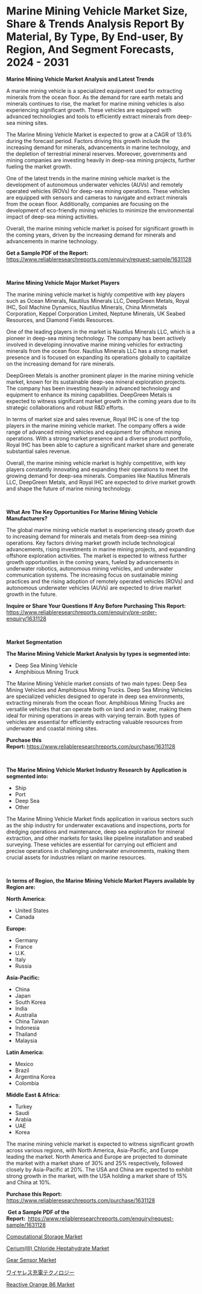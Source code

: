 <p><h1>Marine Mining Vehicle Market Size, Share & Trends Analysis Report By Material, By Type, By End-user, By Region, And Segment Forecasts, 2024 - 2031</h1></p><p><strong>Marine Mining Vehicle Market Analysis and Latest Trends</strong></p>
<p><p>A marine mining vehicle is a specialized equipment used for extracting minerals from the ocean floor. As the demand for rare earth metals and minerals continues to rise, the market for marine mining vehicles is also experiencing significant growth. These vehicles are equipped with advanced technologies and tools to efficiently extract minerals from deep-sea mining sites.</p><p>The Marine Mining Vehicle Market is expected to grow at a CAGR of 13.6% during the forecast period. Factors driving this growth include the increasing demand for minerals, advancements in marine technology, and the depletion of terrestrial mineral reserves. Moreover, governments and mining companies are investing heavily in deep-sea mining projects, further fueling the market growth.</p><p>One of the latest trends in the marine mining vehicle market is the development of autonomous underwater vehicles (AUVs) and remotely operated vehicles (ROVs) for deep-sea mining operations. These vehicles are equipped with sensors and cameras to navigate and extract minerals from the ocean floor. Additionally, companies are focusing on the development of eco-friendly mining vehicles to minimize the environmental impact of deep-sea mining activities.</p><p>Overall, the marine mining vehicle market is poised for significant growth in the coming years, driven by the increasing demand for minerals and advancements in marine technology.</p></p>
<p><strong>Get a Sample PDF of the Report:&nbsp;</strong> <a href="https://www.reliableresearchreports.com/enquiry/request-sample/1631128">https://www.reliableresearchreports.com/enquiry/request-sample/1631128</a></p>
<p>&nbsp;</p>
<p><strong>Marine Mining Vehicle Major Market Players</strong></p>
<p><p>The marine mining vehicle market is highly competitive with key players such as Ocean Minerals, Nautilus Minerals LLC, DeepGreen Metals, Royal IHC, Soil Machine Dynamics, Nautilus Minerals, China Minmetals Corporation, Keppel Corporation Limited, Neptune Minerals, UK Seabed Resources, and Diamond Fields Resources.</p><p>One of the leading players in the market is Nautilus Minerals LLC, which is a pioneer in deep-sea mining technology. The company has been actively involved in developing innovative marine mining vehicles for extracting minerals from the ocean floor. Nautilus Minerals LLC has a strong market presence and is focused on expanding its operations globally to capitalize on the increasing demand for rare minerals.</p><p>DeepGreen Metals is another prominent player in the marine mining vehicle market, known for its sustainable deep-sea mineral exploration projects. The company has been investing heavily in advanced technology and equipment to enhance its mining capabilities. DeepGreen Metals is expected to witness significant market growth in the coming years due to its strategic collaborations and robust R&D efforts.</p><p>In terms of market size and sales revenue, Royal IHC is one of the top players in the marine mining vehicle market. The company offers a wide range of advanced mining vehicles and equipment for offshore mining operations. With a strong market presence and a diverse product portfolio, Royal IHC has been able to capture a significant market share and generate substantial sales revenue.</p><p>Overall, the marine mining vehicle market is highly competitive, with key players constantly innovating and expanding their operations to meet the growing demand for deep-sea minerals. Companies like Nautilus Minerals LLC, DeepGreen Metals, and Royal IHC are expected to drive market growth and shape the future of marine mining technology.</p></p>
<p>&nbsp;</p>
<p><strong>What Are The Key Opportunities For Marine Mining Vehicle Manufacturers?</strong></p>
<p><p>The global marine mining vehicle market is experiencing steady growth due to increasing demand for minerals and metals from deep-sea mining operations. Key factors driving market growth include technological advancements, rising investments in marine mining projects, and expanding offshore exploration activities. The market is expected to witness further growth opportunities in the coming years, fueled by advancements in underwater robotics, autonomous mining vehicles, and underwater communication systems. The increasing focus on sustainable mining practices and the rising adoption of remotely operated vehicles (ROVs) and autonomous underwater vehicles (AUVs) are expected to drive market growth in the future.</p></p>
<p><strong>Inquire or Share Your Questions If Any Before Purchasing This Report:</strong> <a href="https://www.reliableresearchreports.com/enquiry/pre-order-enquiry/1631128">https://www.reliableresearchreports.com/enquiry/pre-order-enquiry/1631128</a></p>
<p>&nbsp;</p>
<p><strong>Market Segmentation</strong></p>
<p><strong>The Marine Mining Vehicle Market Analysis by types is segmented into:</strong></p>
<p><ul><li>Deep Sea Mining Vehicle</li><li>Amphibious Mining Truck</li></ul></p>
<p><p>The Marine Mining Vehicle market consists of two main types: Deep Sea Mining Vehicles and Amphibious Mining Trucks. Deep Sea Mining Vehicles are specialized vehicles designed to operate in deep sea environments, extracting minerals from the ocean floor. Amphibious Mining Trucks are versatile vehicles that can operate both on land and in water, making them ideal for mining operations in areas with varying terrain. Both types of vehicles are essential for efficiently extracting valuable resources from underwater and coastal mining sites.</p></p>
<p><strong>Purchase this Report:&nbsp;</strong><a href="https://www.reliableresearchreports.com/purchase/1631128">https://www.reliableresearchreports.com/purchase/1631128</a></p>
<p>&nbsp;</p>
<p><strong>The Marine Mining Vehicle Market Industry Research by Application is segmented into:</strong></p>
<p><ul><li>Ship</li><li>Port</li><li>Deep Sea</li><li>Other</li></ul></p>
<p><p>The Marine Mining Vehicle Market finds application in various sectors such as the ship industry for underwater excavations and inspections, ports for dredging operations and maintenance, deep sea exploration for mineral extraction, and other markets for tasks like pipeline installation and seabed surveying. These vehicles are essential for carrying out efficient and precise operations in challenging underwater environments, making them crucial assets for industries reliant on marine resources.</p></p>
<p>&nbsp;</p>
<p><strong>In terms of Region, the Marine Mining Vehicle Market Players available by Region are:</strong></p>
<p>
    <p> <strong> North America: </strong>
        <ul>
            <li>United States</li>
            <li>Canada</li>
        </ul>
        </p> 
    <p> <strong> Europe: </strong>
        <ul>
            <li>Germany</li>
            <li>France</li>
            <li>U.K.</li>
            <li>Italy</li>
            <li>Russia</li>
        </ul>
        </p> 
    <p> <strong> Asia-Pacific: </strong>
        <ul>
            <li>China</li>
            <li>Japan</li>
            <li>South Korea</li>
            <li>India</li>
            <li>Australia</li>
            <li>China Taiwan</li>
            <li>Indonesia</li>
            <li>Thailand</li>
            <li>Malaysia</li>
        </ul>
        </p> 
    <p> <strong> Latin America: </strong>
        <ul>
            <li>Mexico</li>
            <li>Brazil</li>
            <li>Argentina Korea</li>
            <li>Colombia</li>
        </ul>
        </p> 
    <p> <strong> Middle East & Africa: </strong>
        <ul>
            <li>Turkey</li>
            <li>Saudi</li>
            <li>Arabia</li>
            <li>UAE</li>
            <li>Korea</li>
        </ul>
    </p>
    </p>
<p><p>The marine mining vehicle market is expected to witness significant growth across various regions, with North America, Asia-Pacific, and Europe leading the market. North America and Europe are projected to dominate the market with a market share of 30% and 25% respectively, followed closely by Asia-Pacific at 20%. The USA and China are expected to exhibit strong growth in the market, with the USA holding a market share of 15% and China at 10%.</p></p>
<p><strong>Purchase this Report: </strong><a href="https://www.reliableresearchreports.com/purchase/1631128">https://www.reliableresearchreports.com/purchase/1631128</a></p>
<p>&nbsp;<strong>Get a Sample PDF of the Report:&nbsp;&nbsp;</strong><a href="https://www.reliableresearchreports.com/enquiry/request-sample/1631128">https://www.reliableresearchreports.com/enquiry/request-sample/1631128</a></p>
<p><strong></strong></p>
<p><p><a href="https://view.publitas.com/reportprime-1/computational-storage-market-analysis-and-market-size-global-industry-overview-market-segmentation-and-forecast-2024-to-2031/">Computational Storage Market</a></p><p><a href="https://sudsy-motorcycle-bbc.notion.site/Cerium-III-Chloride-Heptahydrate-Market-Size-Share-Trends-Analysis-Report-By-Material-By-Type--5f978ba979a04b38a3be0cb4c6107bf4">Cerium(III) Chloride Heptahydrate Market</a></p><p><a href="https://view.publitas.com/reportprime-1/gear-sensor-market-size-share-trends-analysis-report-by-application-regional-outlook-competitive-strategies-and-segment-forecasts-2024-2031/">Gear Sensor Market</a></p><p><a href="https://medium.com/@kayceeboehm2023/%E3%83%AF%E3%82%A4%E3%83%A4%E3%83%AC%E3%82%B9%E5%85%85%E9%9B%BB%E6%8A%80%E8%A1%93%E5%B8%82%E5%A0%B4-%E5%B8%82%E5%A0%B4cagr-%E5%B8%82%E5%A0%B4%E3%83%88%E3%83%AC%E3%83%B3%E3%83%89-%E3%81%8A%E3%82%88%E3%81%B3%E6%88%90%E9%95%B7%E6%88%A6%E7%95%A5%E3%81%AB%E3%81%A4%E3%81%84%E3%81%A6%E3%81%AE%E6%B4%9E%E5%AF%9F-04f62849065e">ワイヤレス充電テクノロジー</a></p><p><a href="https://military-diascia-e68.notion.site/Reactive-Orange-86-Market-Insights-Market-Players-and-Forecast-Till-2031-c3cc598871ac4ca8bf6e0018337cfc70">Reactive Orange 86 Market</a></p></p>